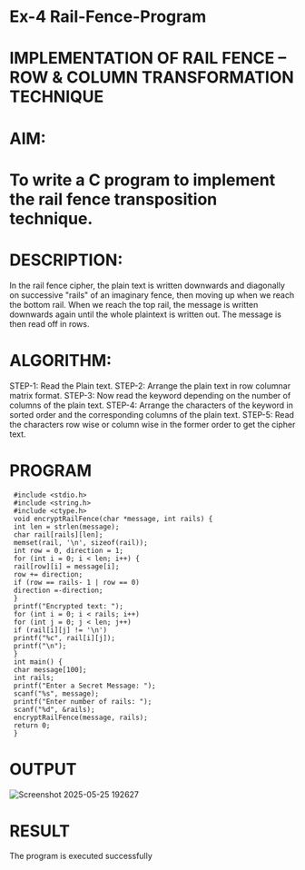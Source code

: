 # Ex-4 Rail-Fence-Program

# IMPLEMENTATION OF RAIL FENCE – ROW & COLUMN TRANSFORMATION TECHNIQUE

# AIM:
# To write a C program to implement the rail fence transposition technique.

# DESCRIPTION:
In the rail fence cipher, the plain text is written downwards and diagonally on successive "rails" of an imaginary fence, then moving up when we reach the bottom rail. When we reach the top rail, the message is written downwards again until the whole plaintext is written out. The message is then read off in rows.

# ALGORITHM:
STEP-1: Read the Plain text.
STEP-2: Arrange the plain text in row columnar matrix format.
STEP-3: Now read the keyword depending on the number of columns of the plain text.
STEP-4: Arrange the characters of the keyword in sorted order and the corresponding columns of the plain text.
STEP-5: Read the characters row wise or column wise in the former order to get the cipher text.

# PROGRAM
~~~
 #include <stdio.h>
 #include <string.h>
 #include <ctype.h>
 void encryptRailFence(char *message, int rails) {
 int len = strlen(message);
 char rail[rails][len];
 memset(rail, '\n', sizeof(rail));
 int row = 0, direction = 1;
 for (int i = 0; i < len; i++) {
 rail[row][i] = message[i];
 row += direction;
 if (row == rails- 1 | row == 0)
 direction =-direction;
 }
 printf("Encrypted text: ");
 for (int i = 0; i < rails; i++)
 for (int j = 0; j < len; j++)
 if (rail[i][j] != '\n')
 printf("%c", rail[i][j]);
 printf("\n");
 }
 int main() {
 char message[100];
 int rails;
 printf("Enter a Secret Message: ");
 scanf("%s", message);
 printf("Enter number of rails: ");
 scanf("%d", &rails);
 encryptRailFence(message, rails);
 return 0;
 }
~~~
# OUTPUT
![Screenshot 2025-05-25 192627](https://github.com/user-attachments/assets/68c2927e-1026-4129-a43f-a70e7b245a96)


# RESULT
The program is executed successfully
